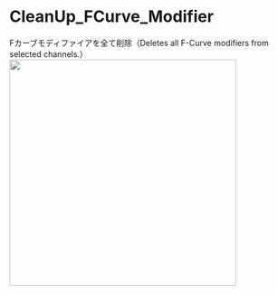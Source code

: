 # CleanUp_FCurve_Modifier
Fカーブモディファイアを全て削除（Deletes all F-Curve modifiers from selected channels.）
<img src="https://github.com/user-attachments/assets/09c16561-ed86-48e5-a538-e66ea95c8631" width="400">
